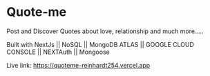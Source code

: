 # Quote-me

Post and Discover Quotes about love, relationship and much more.....

Built with NextJs || NoSQL || MongoDB ATLAS || GOOGLE CLOUD CONSOLE || NEXTAuth || Mongoose

Live link: https://quoteme-reinhardt254.vercel.app











